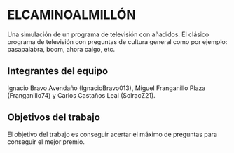 # ELCAMINOALMILLÓN

Una simulación de un programa de televisión con añadidos. El clásico programa de televisión con preguntas de cultura general como por ejemplo: pasapalabra, boom, ahora caigo, etc.

## Integrantes del equipo

Ignacio Bravo Avendaño (IgnacioBravo013), Miguel Franganillo Plaza (Franganillo74) y Carlos Castaños Leal (SolracZ21).

## Objetivos del trabajo

El objetivo del trabajo es conseguir acertar el máximo de preguntas para conseguir el mejor premio.
